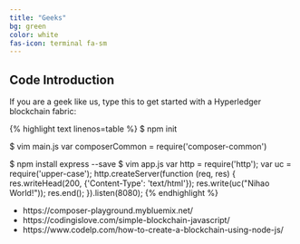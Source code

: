 ```yaml
---
title: "Geeks"
bg: green
color: white
fas-icon: terminal fa-sm
---
```

## Code Introduction
<div>
    <p>If you are a geek like us, type this to get started with a Hyperledger blockchain fabric:</p>
{% highlight text linenos=table %}
$ npm init

$ vim main.js
var composerCommon = require('composer-common')

$ npm install express --save
$ vim app.js
var http = require('http');
var uc = require('upper-case');
http.createServer(function (req, res) {
  res.writeHead(200, {'Content-Type': 'text/html'});
  res.write(uc("Nihao World!"));
  res.end();
}).listen(8080);
{% endhighlight %}
<ul>
<li>https://composer-playground.mybluemix.net/</li>
<li>https://codingislove.com/simple-blockchain-javascript/</li>
<li>https://www.codelp.com/how-to-create-a-blockchain-using-node-js/</li>
</ul>
</div>
